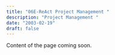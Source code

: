 ```yaml
---
title: "06E-ReAct Project Management "
description: "Project Management "
date: "2003-02-19"
draft: false
---
```


Content of the page coming soon.
